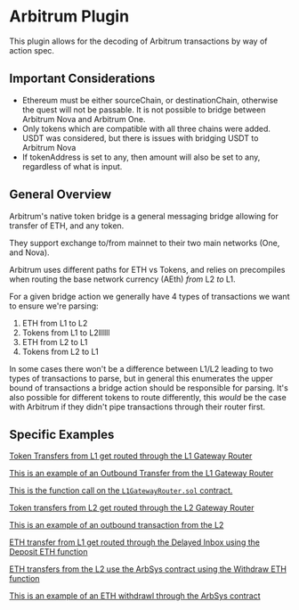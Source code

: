 # Arbitrum Plugin
This plugin allows for the decoding of Arbitrum transactions by way of action spec.

## Important Considerations
- Ethereum must be either sourceChain, or destinationChain, otherwise the quest will not be passable. It is not possible to bridge between Arbitrum Nova and Arbitrum One.
- Only tokens which are compatible with all three chains were added. USDT was considered, but there is issues with bridging USDT to Arbitrum Nova
- If tokenAddress is set to any, then amount will also be set to any, regardless of what is input.

## General Overview
Arbitrum's native token bridge is a general messaging bridge allowing for transfer of ETH, and any token.

They support exchange to/from mainnet to their two main networks (One, and Nova).

Arbitrum uses different paths for ETH vs Tokens, and relies on precompiles when routing the base network currency (AEth) _from_ L2 _to_ L1.

For a given bridge action we generally have 4 types of transactions we want to ensure we're parsing:
1. ETH from L1 to L2
1. Tokens from L1 to L2llllll
1. ETH from L2 to L1
1. Tokens from L2 to L1

In some cases there won't be a difference between L1/L2 leading to two types of transactions to parse, but in general this enumerates the upper bound of transactions a bridge action should be responsible for parsing. It's also possible for different tokens to route differently, this _would_ be the case with Arbitrum if they didn't pipe transactions through their router first.

## Specific Examples

[Token Transfers from L1 get routed through the L1 Gateway Router](https://etherscan.io/address/0x72Ce9c846789fdB6fC1f34aC4AD25Dd9ef7031ef)


[This is an example of an Outbound Transfer from the L1 Gateway Router](https://etherscan.io/tx/0xcdbcb66c6a194ae2f0a58b00c1e6ec0daea08c901590ba056cc6806581bf5a94
)

[This is the function call on the `L1GatewayRouter.sol` contract.](https://github.com/OffchainLabs/token-bridge-contracts/blob/main/contracts/tokenbridge/ethereum/gateway/L1GatewayRouter.sol#L229)

[Token transfers from L2 get routed through the L2 Gateway Router](https://arbiscan.io/address/0x5288c571Fd7aD117beA99bF60FE0846C4E84F933
)

[This is an example of an outbound transaction from the L2](https://arbiscan.io/tx/0xc98cb709c9f00e436911ce764fe7712fd0467f6e56ffc89b3a92a6fe35b5e069
)


[ETH transfer from L1 get routed through the Delayed Inbox using the Deposit ETH function](https://etherscan.io/address/0x4Dbd4fc535Ac27206064B68FfCf827b0A60BAB3f
)



[ETH transfers from the L2 use the ArbSys contract using the Withdraw ETH function](https://arbiscan.io/address/0x0000000000000000000000000000000000000064
)

[This is an example of an ETH withdrawl through the ArbSys contract](https://arbiscan.io/tx/0x6b2ed2676131d1a4bddef33dcf4575ef88fe34adafa77959899cdfd7cc0705b2
)
